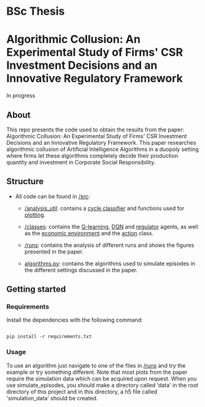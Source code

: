 # BSc Thesis
# Algorithmic Collusion: An Experimental Study of Firms' CSR Investment Decisions and an Innovative Regulatory Framework

In progress

## About
This repo presents the code used to obtain the results from the paper: Algorithmic Collusion: An Experimental Study of Firms' CSR Investment Decisions and an Innovative Regulatory Framework. This paper researches algorithmic collusion of Artificial Intelligence Algorithms in a duopoly setting where firms let these algorithms completely decide their production quantity and investment in Corporate Social Responsibility.

## Structure

* All code can be found in [/src](src):

  * [/analysis_util](src/analysis_util): contains a [cycle classifier](src/analysis_util/cylcle_classifier.py) and functions used for [plotting](src/analysis_util/visualize.py).

  * [/classes](src/classes): contains the [Q-learning](src/classes/Qlearning.py), [DQN](src/classes/DQN.py) and [regulator](src/classes/regulator.py) agents, as well as the [economic environment](src/classes/environment.py) and the [action](src/classes/action.py) class.

  * [/runs](src/runs): contains the analysis of different runs and shows the figures presented in the paper.

  * [algorithms.py](src/algorithms.py): contains the algorithms used to simulate episodes in the different settings discussed in the paper.


## Getting started
### Requirements

Install the dependencies with the following command:

```

pip install -r requirements.txt

```

### Usage
To use an algorithm just navigate to one of the files in [/runs](src/runs) and try the example or try something different. Note that most plots from the paper require the simulation data which can be acquired upon request. When you use simulate_episodes, you should make a directory called 'data' in the root directory of this project and in this directory, a h5 file called 'simulation_data' should be created.
